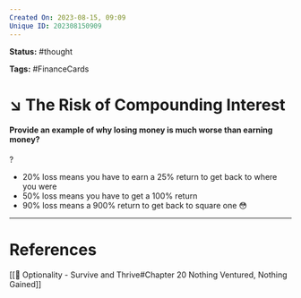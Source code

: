```yaml
---
Created On: 2023-08-15, 09:09
Unique ID: 202308150909
---
```

**Status:** #thought 

**Tags:** #FinanceCards 

# ↘️ The Risk of Compounding Interest
#### Provide an example of why losing money is much worse than earning money?
?
* 20% loss means you have to earn a 25% return to get back to where you were
* 50% loss means you have to get a 100% return 
* 90% loss means a 900% return to get back to square one 😳
<!--SR:!2023-08-18,3,250-->



---
# References
[[📗 Optionality - Survive and Thrive#Chapter 20 Nothing Ventured, Nothing Gained]]
